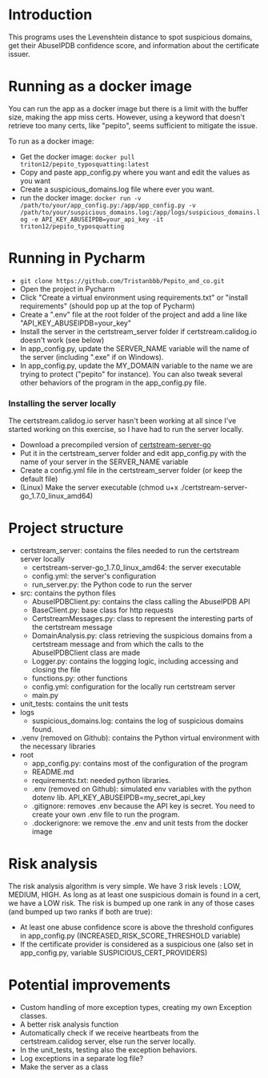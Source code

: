 
# Introduction
This programs uses the Levenshtein distance to spot suspicious domains, get their AbuseIPDB confidence score,
and information about the certificate issuer.

# Running as a docker image
You can run the app as a docker image but there is a limit with the buffer size, making the app miss certs. However, using a keyword that doesn't retrieve too many certs, like "pepito", seems sufficient to mitigate the issue.

To run as a docker image:
- Get the docker image: `docker pull triton12/pepito_typosquatting:latest`
- Copy and paste app_config.py where you want and edit the values as you want
- Create a suspicious_domains.log file where ever you want.
- run the docker image:
    `docker run -v /path/to/your/app_config.py:/app/app_config.py -v /path/to/your/suspicious_domains.log:/app/logs/suspicious_domains.log -e API_KEY_ABUSEIPDB=your_api_key -it triton12/pepito_typosquatting`

# Running in Pycharm
- `git clone https://github.com/Tristanbbb/Pepito_and_co.git`
- Open the project in Pycharm
- Click "Create a virtual environment using requirements.txt" or "install requirements" (should pop up at the top of Pycharm)
- Create a ".env" file at the root folder of the project and add a line like "API_KEY_ABUSEIPDB=your_key"
- Install the server in the certstream_server folder if certstream.calidog.io doesn't work (see below)
- In app_config.py, update the SERVER_NAME variable will the name of the server (including ".exe" if on Windows).
- In app_config.py, update the MY_DOMAIN variable to the name we are trying to protect ("pepito" for instance). You can also tweak several other behaviors of the program in the app_config.py file.

### Installing the server locally
The certstream.calidog.io server hasn't been working at all since I've started working on this exercise, so I have had to run the server locally.
- Download a precompiled version of [certstream-server-go](https://github.com/d-Rickyy-b/certstream-server-go)
- Put it in the certstream_server folder and edit app_config.py with the name of your server in the SERVER_NAME variable
- Create a config.yml file in the certstream_server folder (or keep the default file)
- (Linux) Make the server executable (chmod u+x ./certstream-server-go_1.7.0_linux_amd64)

# Project structure

- certstream_server: contains the files needed to run the certstream server locally
  - certstream-server-go_1.7.0_linux_amd64: the server executable
  - config.yml: the server's configuration
  - run_server.py: the Python code to run the server
- src: contains the python files
  - AbuseIPDBClient.py: contains the class calling the AbuseIPDB API
  - BaseClient.py: base class for http requests
  - CertstreamMessages.py: class to represent the interesting parts of the certstream message
  - DomainAnalysis.py: class retrieving the suspicious domains from a certstream message and from which the calls to the AbuseIPDBClient class are made
  - Logger.py: contains the logging logic, including accessing and closing the file
  - functions.py: other functions
  - config.yml: configuration for the locally run certstream server
  - main.py
- unit_tests: contains the unit tests
- logs
  - suspicious_domains.log: contains the log of suspicious domains found.
- .venv (removed on Github): contains the Python virtual environment with the necessary libraries
- root
  - app_config.py: contains most of the configuration of the program
  - README.md
  - requirements.txt: needed python libraries.
  - .env (removed on Github): simulated env variables with the python dotenv lib. API_KEY_ABUSEIPDB=my_secret_api_key
  - .gitignore: removes .env because the API key is secret. You need to create your own .env file to run the program.
  - .dockerignore: we remove the .env and unit tests from the docker image

# Risk analysis
The risk analysis algorithm is very simple. We have 3 risk levels : LOW, MEDIUM, HIGH.
As long as at least one suspicious domain is found in a cert, we have a LOW risk.
The risk is bumped up one rank in any of those cases (and bumped up two ranks if both are true):
- At least one abuse confidence score is above the threshold configures in app_config.py (INCREASED_RISK_SCORE_THRESHOLD variable)
- If the certificate provider is considered as a suspicious one (also set in app_config.py, variable SUSPICIOUS_CERT_PROVIDERS)

# Potential improvements
- Custom handling of more exception types, creating my own Exception classes.
- A better risk analysis function
- Automatically check if we receive heartbeats from the certstream.calidog server, else run the server locally.
- In the unit_tests, testing also the exception behaviors.
- Log exceptions in a separate log file?
- Make the server as a class